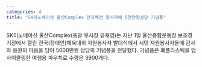 ```yaml
---
categories: d
title: "SK이노베이션 울산Complex 전국체전 봉사자에 5천만원상당 기념품"
---
```

SK이노베이션 울산Complex(총괄 부사장 유재영)는 지난 1일 울산종합운동장 보조경기장에서 열린 전국(장애인)체육대회 자원봉사자 발대식에서 시민 자원봉사자들에 감사와 응원의 마음을 담아 5000만원 상당의 기념품을 전달했다. 기념품은 폐플라스틱을 업사이클링한 여행용 파우치로 수량은 3900개다.